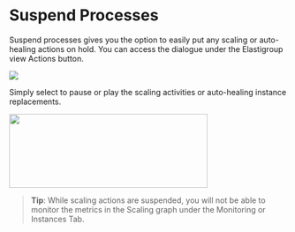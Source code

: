 # Suspend Processes

Suspend processes gives you the option to easily put any scaling or auto-healing actions on hold. You can access the dialogue under the Elastigroup view Actions button.

<img src="/elastigroup/_media/suspend-processes_1.png" />

Simply select to pause or play the scaling activities or auto-healing instance replacements.

<img src="/elastigroup/_media/suspend-processes_2.png" width="359" height="134" />

> **Tip**: While scaling actions are suspended, you will not be able to monitor the metrics in the Scaling graph under the Monitoring or Instances Tab.
